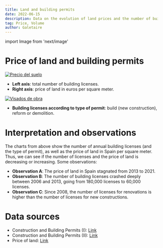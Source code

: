 ```yaml
---
title: Land and building permits
date: 2022-06-15
description: Data on the evolution of land prices and the number of building permits, depending on whether they are for new construction, renovations or demolitions.
tag: Price, Volume
author: Galetaire
---
```


import Image from 'next/image'

# Price of land and building permits

[![Precio del suelo](/images/llicenciesobra.png)](/images/llicenciesobra.png)

- **Left axis**: total number of building licenses.
- **Right axis**: price of land in euros per square meter.

[![Visados de obra](/images/tipusobra.png)](/images/tipusobra.png)

- **Building licenses according to type of permit**: build (new construction), reform or demolition.

# Interpretation and observations

The charts from above show the number of annual building licenses (and the type of permit), as well as the price of land in Spain per square meter. Thus, we can see if the number of licenses and the price of land is decreasing or increasing. Some observations:

- **Observation A**: The price of land in Spain stagnated from 2013 to 2021.
- **Observation B**: The number of building licenses crashed deeply between 2006 and 2013, going from 180,000 licenses to 60,000 licenses.
- **Observation C**: Since 2008, the number of licenses for renovations is higher than the number of licenses for new constructions.

# Data sources

- Construction and Building Permits (I): [Link](https://www.fomento.gob.es/BE/?nivel=2&orden=09000000)
- Construction and Building Permits (II): [Link](https://apps.fomento.gob.es/BoletinOnline/?nivel=2&orden=10000000)
- Price of land: [Link](https://www.mitma.gob.es/el-ministerio/informacion-estadistica/vivienda-y-actuaciones-urbanas/estadisticas/suelo/estadisticas-de-precios-de-suelo-urbano)
